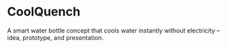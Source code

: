 # CoolQuench
A smart water bottle concept that cools water instantly without electricity – idea, prototype, and presentation.
